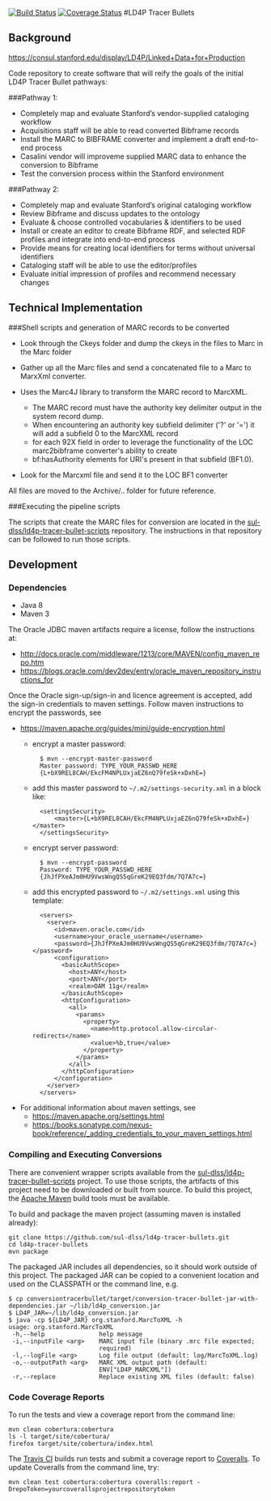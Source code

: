 [![Build Status](https://travis-ci.org/sul-dlss/ld4p-tracer-bullets.svg?branch=master)](https://travis-ci.org/sul-dlss/ld4p-tracer-bullets)
[![Coverage Status](https://coveralls.io/repos/github/sul-dlss/ld4p-tracer-bullets/badge.svg?branch=master)](https://coveralls.io/github/sul-dlss/ld4p-tracer-bullets?branch=master)
#LD4P Tracer Bullets

## Background
https://consul.stanford.edu/display/LD4P/Linked+Data+for+Production

Code repository to create software that will reify the goals of the initial LD4P Tracer Bullet pathways:

###Pathway 1:
- Completely map and evaluate Stanford’s vendor-supplied cataloging workflow
- Acquisitions staff will be able to read converted Bibframe records
- Install the MARC to BIBFRAME converter and implement a draft end-to-end process
- Casalini vendor will improveme supplied MARC data to enhance the conversion to Bibframe
- Test the conversion process within the Stanford environment

###Pathway 2:
- Completely map and evaluate Stanford’s original cataloging workflow
- Review Bibframe and discuss updates to the ontology
- Evaluate & choose controlled vocabularies & identifiers to be used
- Install or create an editor to create Bibframe RDF, and selected RDF profiles and integrate into end-to-end process
- Provide means for creating local identifiers for terms without universal identifiers
- Cataloging staff will be able to use the editor/profiles
- Evaluate initial impression of profiles and recommend necessary changes

## Technical Implementation

###Shell scripts and generation of MARC records to be converted
- Look through the Ckeys folder and dump the ckeys in the files to Marc in the Marc folder

- Gather up all the Marc files and send a concatenated file to a Marc to MarxXml converter.

- Uses the Marc4J library to transform the MARC record to MarcXML.

    - The MARC record must have the authority key delimiter  output in the system record dump.
    - When encountering an authority key subfield delimiter ('?' or '=') it will add a subfield 0 to the MarcXML record 
    - for each 92X field in order to leverage the functionality of the LOC marc2bibframe converter's ability to create
    - bf:hasAuthority elements for URI's present in that subfield (BF1.0).

- Look for the Marcxml file and send it to the LOC BF1 converter

All files are moved to the Archive/.. folder for future reference.

###Executing the pipeline scripts

The scripts that create the MARC files for conversion are located in the
[sul-dlss/ld4p-tracer-bullet-scripts](https://github.com/sul-dlss/ld4p-tracer-bullet-scripts)
repository.  The instructions in that repository can be followed to run those scripts.


## Development

### Dependencies

- Java 8
- Maven 3

The Oracle JDBC maven artifacts require a license, follow the instructions at:
- http://docs.oracle.com/middleware/1213/core/MAVEN/config_maven_repo.htm
- https://blogs.oracle.com/dev2dev/entry/oracle_maven_repository_instructions_for

Once the Oracle sign-up/sign-in and licence agreement is accepted, add the sign-in
credentials to maven settings.  Follow maven instructions to encrypt the passwords, see
- https://maven.apache.org/guides/mini/guide-encryption.html
  - encrypt a master password:

          $ mvn --encrypt-master-password
          Master password: TYPE_YOUR_PASSWD_HERE
          {L+bX9REL8CAH/EkcFM4NPLUxjaEZ6nQ79feSk+xDxhE=}

  - add this master password to `~/.m2/settings-security.xml` in a block like:

          <settingsSecurity>
              <master>{L+bX9REL8CAH/EkcFM4NPLUxjaEZ6nQ79feSk+xDxhE=}</master>
          </settingsSecurity>

  - encrypt server password:

          $ mvn --encrypt-password
          Password: TYPE_YOUR_PASSWD_HERE
          {JhJfPXeAJm0HU9VwsWngQS5qGreK29EQ3fdm/7Q7A7c=}

  - add this encrypted password to `~/.m2/settings.xml` using this template:

          <servers>
            <server>
              <id>maven.oracle.com</id>
              <username>your_oracle_username</username>
              <password>{JhJfPXeAJm0HU9VwsWngQS5qGreK29EQ3fdm/7Q7A7c=}</password>
              <configuration>
                <basicAuthScope>
                  <host>ANY</host>
                  <port>ANY</port>
                  <realm>OAM 11g</realm>
                </basicAuthScope>
                <httpConfiguration>
                  <all>
                    <params>
                      <property>
                        <name>http.protocol.allow-circular-redirects</name>
                        <value>%b,true</value>
                      </property>
                    </params>
                  </all>
                </httpConfiguration>
              </configuration>
            </server>
          </servers>

- For additional information about maven settings, see
    - https://maven.apache.org/settings.html
    - https://books.sonatype.com/nexus-book/reference/_adding_credentials_to_your_maven_settings.html



### Compiling and Executing Conversions

There are convenient wrapper scripts available from the
[sul-dlss/ld4p-tracer-bullet-scripts](https://github.com/sul-dlss/ld4p-tracer-bullet-scripts)
project.  To use those scripts, the artifacts of this project need to be
downloaded or built from source.  To build this project, the
[Apache Maven](https://maven.apache.org/) build
tools must be available.

To build and package the maven project (assuming maven is installed already):
```
git clone https://github.com/sul-dlss/ld4p-tracer-bullets.git
cd ld4p-tracer-bullets
mvn package
```

The packaged JAR includes all dependencies, so it should work outside of this project.  The
packaged JAR can be copied to a convenient location and used on the CLASSPATH or the command line, e.g.
```
$ cp conversiontracerbullet/target/conversion-tracer-bullet-jar-with-dependencies.jar ~/lib/ld4p_conversion.jar
$ LD4P_JAR=~/lib/ld4p_conversion.jar
$ java -cp ${LD4P_JAR} org.stanford.MarcToXML -h
usage: org.stanford.MarcToXML
 -h,--help               help message
 -i,--inputFile <arg>    MARC input file (binary .mrc file expected;
                         required)
 -l,--logFile <arg>      Log file output (default: log/MarcToXML.log)
 -o,--outputPath <arg>   MARC XML output path (default:
                         ENV["LD4P_MARCXML"])
 -r,--replace            Replace existing XML files (default: false)
```


### Code Coverage Reports

To run the tests and view a coverage report from the command line:
```
mvn clean cobertura:cobertura
ls -l target/site/cobertura/
firefox target/site/cobertura/index.html
```

The [Travis CI](https://travis-ci.org/sul-dlss/ld4p-tracer-bullets) builds run tests and submit
a coverage report to [Coveralls](https://coveralls.io/github/sul-dlss/ld4p-tracer-bullets).
To update Coveralls from the command line, try:
```
mvn clean test cobertura:cobertura coveralls:report -DrepoToken=yourcoverallsprojectrepositorytoken
```
